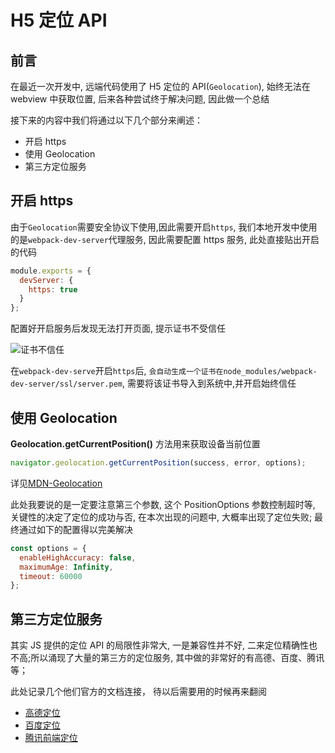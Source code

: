 # H5 定位 API

## 前言

在最近一次开发中, 远端代码使用了 H5 定位的 API(`Geolocation`), 始终无法在 webview 中获取位置, 后来各种尝试终于解决问题, 因此做一个总结

接下来的内容中我们将通过以下几个部分来阐述：

- 开启 https
- 使用 Geolocation
- 第三方定位服务

## 开启 https

由于`Geolocation`需要安全协议下使用,因此需要开启`https`,
我们本地开发中使用的是`webpack-dev-server`代理服务, 因此需要配置 https 服务, 此处直接贴出开启的代码

```js
module.exports = {
  devServer: {
    https: true
  }
};
```

配置好开启服务后发现无法打开页面, 提示证书不受信任

![证书不信任](/blog/skills/images/715b1061ly1gcc70vluwxj20f80m8gos.jpg)

在`webpack-dev-serve`开启`https`后, `会自动生成一个证书在node_modules/webpack-dev-server/ssl/server.pem`, 需要将该证书导入到系统中,并开启始终信任

## 使用 Geolocation

**Geolocation.getCurrentPosition()** 方法用来获取设备当前位置

```js
navigator.geolocation.getCurrentPosition(success, error, options);
```

详见[MDN-Geolocation](https://developer.mozilla.org/zh-CN/docs/Web/API/Geolocation/getCurrentPosition)

此处我要说的是一定要注意第三个参数, 这个 PositionOptions 参数控制超时等, 关键性的决定了定位的成功与否, 在本次出现的问题中, 大概率出现了定位失败; 最终通过如下的配置得以完美解决

```js
const options = {
  enableHighAccuracy: false,
  maximumAge: Infinity,
  timeout: 60000
};
```

## 第三方定位服务

其实 JS 提供的定位 API 的局限性非常大, 一是兼容性并不好, 二来定位精确性也不高;所以涌现了大量的第三方的定位服务, 其中做的非常好的有高德、百度、腾讯等；

此处记录几个他们官方的文档连接， 待以后需要用的时候再来翻阅

- [高德定位](https://lbs.amap.com/api/javascript-api/reference/location)
- [百度定位](http://lbsyun.baidu.com/index.php?title=jspopular)
- [腾讯前端定位](https://lbs.qq.com/tool/component-geolocation.html)
